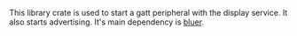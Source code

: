 This library crate is used to start a gatt peripheral with the display service.
It also starts advertising. It's main dependency is [bluer](https://crates.io/crates/bluer).